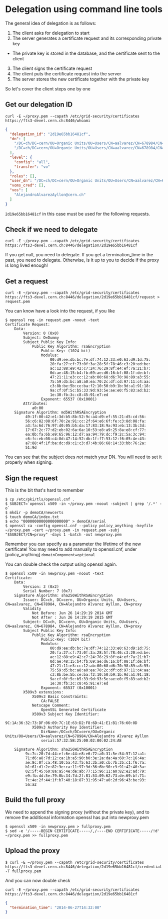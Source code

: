 Delegation using command line tools
===================================

The general idea of delegation is as follows:

1. The client asks for delegation to start
2. The server generates a certificate request and its corresponding private key
  * The private key is stored in the database, and the certificate sent to the client
3. The client signs the certificate request
4. The client puts the certificate request into the server
5. The server stores the new certificate together with the private key

So let's cover the client steps one by one

Get our delegation ID
---------------------
`curl -E ~/proxy.pem --capath /etc/grid-security/certificates https://fts3-devel.cern.ch:8446/whoami`
```json
{
  "delegation_id": "2d19e65bb16481cf", 
  "dn": [
    "/DC=ch/DC=cern/OU=Organic Units/OU=Users/CN=aalvarez/CN=678984/CN=Alejandro Alvarez Ayllon", 
    "/DC=ch/DC=cern/OU=Organic Units/OU=Users/CN=aalvarez/CN=678984/CN=Alejandro Alvarez Ayllon/CN=proxy"
  ], 
  "level": {
    "config": "all", 
    "transfer": "vo"
  }, 
  "roles": [], 
  "user_dn": "/DC=ch/DC=cern/OU=Organic Units/OU=Users/CN=aalvarez/CN=678984/CN=Alejandro Alvarez Ayllon", 
  "voms_cred": [], 
  "vos": [
    "AlejandroAlvarezAyllon@cern.ch"
  ]
}
```
`2d19e65bb16481cf` in this case must be used for the following requests.

Check if we need to delegate
----------------------------
`curl -E ~/proxy.pem --capath /etc/grid-security/certificates https://fts3-devel.cern.ch:8446/delegation/2d19e65bb16481cf`

If you get null, you need to delegate. If you get a termination_time in the past, you need to delegate. Otherwise, is it
up to you to decide if the proxy is long lived enough!

Get a request
-------------
`curl -E ~/proxy.pem --capath /etc/grid-security/certificates https://fts3-devel.cern.ch:8446/delegation/2d19e65bb16481cf/request > request.pem`

You can know have a look into the request, if you like

```
$ openssl req -in request.pem -noout -text
Certificate Request:
    Data:
        Version: 0 (0x0)
        Subject: O=Dummy
        Subject Public Key Info:
            Public Key Algorithm: rsaEncryption
                Public-Key: (1024 bit)
                Modulus:
                    00:d9:ee:db:bc:7e:df:74:12:33:e0:63:d9:1d:75:
                    20:fa:27:cf:73:0f:3a:28:5f:78:46:c3:20:ed:be:
                    ac:12:88:e9:42:c7:24:76:29:8f:e4:ef:7a:21:b7:
                    0d:ae:48:15:b4:fb:69:ae:d6:16:bf:08:1f:de:bf:
                    47:21:11:e3:cc:12:ab:00:68:d6:70:98:89:a3:55:
                    75:59:d5:bc:a8:a0:ea:70:2c:df:cd:97:11:c4:aa:
                    c3:8b:be:5b:ce:ba:f2:10:50:b9:1b:9d:a1:91:18:
                    9a:cf:0f:5c:b5:33:9d:93:5e:ae:e0:f5:83:ad:b2:
                    1e:30:fb:3c:c8:45:91:e7:ed
                Exponent: 65537 (0x10001)
        Attributes:
            a0:00
    Signature Algorithm: md5WithRSAEncryption
         49:1f:00:42:e1:3d:b5:8b:52:9c:a4:d9:ef:55:21:d5:cd:56:
         56:c6:82:08:6f:70:2e:91:cc:2f:64:e6:6f:fe:c3:8d:08:fa:
         a3:fa:6d:76:97:d0:05:b5:da:17:83:18:9a:93:eb:13:3b:3d:
         17:67:2c:77:d2:eb:02:6a:6a:10:53:e8:a9:25:8a:e8:cf:77:
         ea:0b:fa:6b:e9:65:96:12:d7:aa:94:79:dc:f9:2c:5a:3c:94:
         c6:fc:eb:08:c4:8d:47:14:52:db:1f:f7:53:12:f6:05:4e:43:
         a7:88:4f:1f:ba:dc:d9:c1:c3:d7:4b:86:68:14:33:bb:76:2a:
         51:9d
```

You can see that the subject does *not* match your DN. You will need to set it properly when signing.

Sign the request
----------------
This is the bit that's hard to remember

```
$ cp /etc/pki/tls/openssl.cnf .
$ SUBJECT=`openssl x509 -in ~/proxy.pem -noout -subject | grep '/.*' -o`
$ mkdir -p demoCA/newcerts
$ touch demoCA/index.txt
$ echo "00000000000000000000" > demoCA/serial
$ openssl ca -config openssl.cnf --policy policy_anything -keyfile ~/proxy.pem -cert ~/proxy.pem -in request.pem -subj "$SUBJECT/CN=proxy" -days 1 -batch -out newproxy.pem
```

Remember you can specify as a parameter the lifetime of the new certificate!
You may need to add manually to openssl.cnf, under \[policy_anything\] `domainComponent=optional`

You can double check the output using openssl again.

```
$ openssl x509 -in newproxy.pem -noout -text
Certificate:
    Data:
        Version: 3 (0x2)
        Serial Number: 7 (0x7)
    Signature Algorithm: sha256WithRSAEncryption
        Issuer: DC=ch, DC=cern, OU=Organic Units, OU=Users, CN=aalvarez, CN=678984, CN=Alejandro Alvarez Ayllon, CN=proxy
        Validity
            Not Before: Jun 26 14:29:19 2014 GMT
            Not After : Jun 26 14:29:19 2015 GMT
        Subject: DC=ch, DC=cern, OU=Organic Units, OU=Users, CN=aalvarez, CN=678984, CN=Alejandro Alvarez Ayllon, CN=proxy
        Subject Public Key Info:
            Public Key Algorithm: rsaEncryption
                Public-Key: (1024 bit)
                Modulus:
                    00:d9:ee:db:bc:7e:df:74:12:33:e0:63:d9:1d:75:
                    20:fa:27:cf:73:0f:3a:28:5f:78:46:c3:20:ed:be:
                    ac:12:88:e9:42:c7:24:76:29:8f:e4:ef:7a:21:b7:
                    0d:ae:48:15:b4:fb:69:ae:d6:16:bf:08:1f:de:bf:
                    47:21:11:e3:cc:12:ab:00:68:d6:70:98:89:a3:55:
                    75:59:d5:bc:a8:a0:ea:70:2c:df:cd:97:11:c4:aa:
                    c3:8b:be:5b:ce:ba:f2:10:50:b9:1b:9d:a1:91:18:
                    9a:cf:0f:5c:b5:33:9d:93:5e:ae:e0:f5:83:ad:b2:
                    1e:30:fb:3c:c8:45:91:e7:ed
                Exponent: 65537 (0x10001)
        X509v3 extensions:
            X509v3 Basic Constraints: 
                CA:FALSE
            Netscape Comment: 
                OpenSSL Generated Certificate
            X509v3 Subject Key Identifier: 
                9C:1A:36:32:73:DF:06:09:7C:1E:63:D2:F8:6D:41:E1:B1:76:60:0D
            X509v3 Authority Key Identifier: 
                DirName:/DC=ch/DC=cern/OU=Organic Units/OU=Users/CN=aalvarez/CN=678984/CN=Alejandro Alvarez Ayllon
                serial:57:32:5B:25:00:02:00:02:24:AE

    Signature Algorithm: sha256WithRSAEncryption
         9c:7c:20:7d:44:ef:6e:44:e8:e6:72:a0:31:5e:54:57:12:a1:
         71:d6:a8:7d:12:ca:1b:a5:90:b0:3e:2a:da:4a:60:7c:16:4a:
         ae:8c:0f:ca:48:10:5a:43:f5:63:3b:a0:cb:7b:35:c1:f6:7a:
         b1:61:d1:2e:82:3e:ca:11:97:9d:36:6b:90:c9:91:42:40:3a:
         02:5f:45:60:8a:a5:4e:de:ab:77:15:96:11:a0:82:e2:ad:79:
         e9:fb:dd:5e:79:0b:34:7d:2f:81:53:09:62:73:de:69:bf:71:
         7c:4e:2f:44:1f:b7:40:18:87:31:95:47:a0:2d:96:43:be:93:
         5a:a2
```

Build the full proxy
--------------------
We need to append the signing proxy (without the private key), and to remove the additional information openssl has put into newproxy.pem
```
$ openssl x509 -in newproxy.pem > fullproxy.pem
$ sed -e '/-----BEGIN CERTIFICATE-----/,/----END CERTIFICATE-----/!d' ~/proxy.pem >> fullproxy.pem
```

Upload the proxy
----------------
```
$ curl -E ~/proxy.pem --capath /etc/grid-security/certificates https://fts3-devel.cern.ch:8446/delegation/2d19e65bb16481cf/credential -T fullproxy.pem
```

And you can now double check

`curl -E ~/proxy.pem --capath /etc/grid-security/certificates https://fts3-devel.cern.ch:8446/delegation/2d19e65bb16481cf`
```json
{
  "termination_time": "2014-06-27T14:32:00"
}
```

